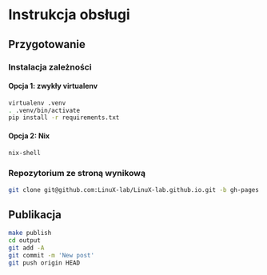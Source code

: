 # Instrukcja obsługi

## Przygotowanie

### Instalacja zależności

#### Opcja 1: zwykły virtualenv

```sh
virtualenv .venv
. .venv/bin/activate
pip install -r requirements.txt
```

#### Opcja 2: Nix

```sh
nix-shell
```

### Repozytorium ze stroną wynikową

```sh
git clone git@github.com:LinuX-lab/LinuX-lab.github.io.git -b gh-pages output
```

## Publikacja

```sh
make publish
cd output
git add -A
git commit -m 'New post'
git push origin HEAD
```

